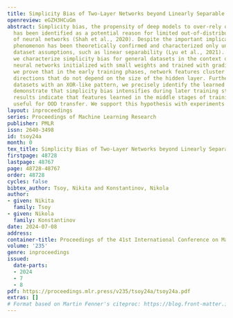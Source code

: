 ```yaml
---
title: Simplicity Bias of Two-Layer Networks beyond Linearly Separable Data
openreview: eGZH3HCuGm
abstract: Simplicity bias, the propensity of deep models to over-rely on simple features,
  has been identified as a potential reason for limited out-of-distribution generalization
  of neural networks (Shah et al., 2020). Despite the important implications, this
  phenomenon has been theoretically confirmed and characterized only under strong
  dataset assumptions, such as linear separability (Lyu et al., 2021). In this work,
  we characterize simplicity bias for general datasets in the context of two-layer
  neural networks initialized with small weights and trained with gradient flow. Specifically,
  we prove that in the early training phases, network features cluster around a few
  directions that do not depend on the size of the hidden layer. Furthermore, for
  datasets with an XOR-like pattern, we precisely identify the learned features and
  demonstrate that simplicity bias intensifies during later training stages. These
  results indicate that features learned in the middle stages of training may be more
  useful for OOD transfer. We support this hypothesis with experiments on image data.
layout: inproceedings
series: Proceedings of Machine Learning Research
publisher: PMLR
issn: 2640-3498
id: tsoy24a
month: 0
tex_title: Simplicity Bias of Two-Layer Networks beyond Linearly Separable Data
firstpage: 48728
lastpage: 48767
page: 48728-48767
order: 48728
cycles: false
bibtex_author: Tsoy, Nikita and Konstantinov, Nikola
author:
- given: Nikita
  family: Tsoy
- given: Nikola
  family: Konstantinov
date: 2024-07-08
address:
container-title: Proceedings of the 41st International Conference on Machine Learning
volume: '235'
genre: inproceedings
issued:
  date-parts:
  - 2024
  - 7
  - 8
pdf: https://proceedings.mlr.press/v235/tsoy24a/tsoy24a.pdf
extras: []
# Format based on Martin Fenner's citeproc: https://blog.front-matter.io/posts/citeproc-yaml-for-bibliographies/
---
```


